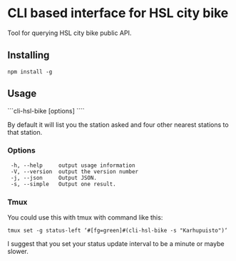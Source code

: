 # CLI based interface for HSL city bike

Tool for querying HSL city bike public API.

## Installing

``` npm install -g ```

## Usage

```cli-hsl-bike [options] <station>````

By default it will list you the station asked and four other nearest stations to 
that station.

### Options

```
 -h, --help     output usage information
 -V, --version  output the version number
 -j, --json     Output JSON.
 -s, --simple   Output one result.
```

### Tmux

You could use this with tmux with command like this:

````
tmux set -g status-left ‘#[fg=green]#(cli-hsl-bike -s "Karhupuisto")‘
````

I suggest that you set your status update interval to be a minute or maybe slower.


